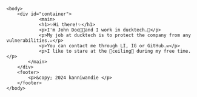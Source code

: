 <!DOCTYPE html>
<html lang="en">
    <head>
        <title>About Me</title>
        <meta charset="UTF-8">
        <meta name="viewport" content="width:device-width, initial-scale=1, minimum-scale=1">
        <link rel="stylesheet" href="/style/articles.css">
        <link rel="stylesheet" href="/style/style.css">
    </head>

    <body>
        <div id="container">
                <main>
                <h1>✨Hi there!✨</h1>
                <p>I'm John Doe👋🏻and I work in ducktech.🦆</p>
                <p>My job at ducktech is to protect the company from any vulnerabilities.⚔️</p>
                <p>You can contact me through LI, IG or GitHub.✉️</p>
                <p>I like to stare at the 🩵ceiling🩵 during my free time.</p>
            </main>
        </div>
        <footer>
            <p>&copy; 2024 kanniwandie </p>
        </footer>
    </body>
</html>
